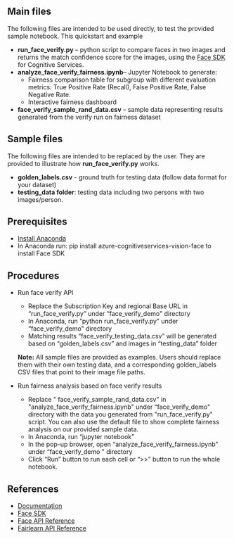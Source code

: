 ## Main files
The following files are intended to be used directly, to test the provided sample notebook. 
This quickstart and example 
* **run_face_verify.py** – python script to compare faces in two images and returns the match confidence score for the images, using the [Face SDK](https://docs.microsoft.com/en-us/python/api/azure-cognitiveservices-vision-face/?view=azure-python) for Cognitive Services.
* **analyze_face_verify_fairness.ipynb**– Jupyter Notebook to generate:
  * Fairness comparison table for subgroup with different evaluation metrics: True Positive Rate (Recall), False Positive Rate, False Negative Rate.
  * Interactive fairness dashboard
* **face_verify_sample_rand_data.csv** – sample data representing results generated from the verify run on fairness dataset

## Sample files
The following files are intended to be replaced by the user. They are provided to illustrate how **run_face_verify.py** works. 
*	**golden_labels.csv** - ground truth for testing data (follow data format for your dataset)
*	**testing_data folder**: testing data including two persons with two images/person. 

## Prerequisites
  - [Install Anaconda](https://docs.anaconda.com/anaconda/install/)
  - In Anaconda run: pip install azure-cognitiveservices-vision-face to install Face SDK
      
## Procedures 
* Run face verify API
  * Replace the Subscription Key and regional Base URL in “run_face_verify.py” under “face_verify_demo" directory
  * In Anaconda, run “python run_face_verify.py" under “face_verify_demo" directory
  * Matching results “face_verify_testing_data.csv” will be generated based on “golden_labels.csv” and images in “testing_data” folder

  **Note:** All sample files are provided as examples. Users should replace them with their own testing data, and a corresponding golden_labels CSV files that point to their image file paths. 
  
* Run fairness analysis based on face verify results
  * Replace " face_verify_sample_rand_data.csv" in "analyze_face_verify_fairness.ipynb" under “face_verify_demo" directory with the data you generated from "run_face_verify.py" script. You can also use the default file to show complete fairness analysis on our provided sample data. 
  * In Anaconda, run “jupyter notebook”
  * In the pop-up browser, open “analyze_face_verify_fairness.ipynb" under “face_verify_demo " directory
  * Click “Run” button to run each cell or “>>” button to run the whole notebook.





    
## References
  - [Documentation](https://docs.microsoft.com/en-us/azure/cognitive-services/face/)
  - [Face SDK](https://docs.microsoft.com/en-us/python/api/azure-cognitiveservices-vision-face/azure.cognitiveservices.vision.face?view=azure-python)
  - [Face API Reference](https://docs.microsoft.com/en-us/azure/cognitive-services/face/APIReference)
  - [Fairlearn API Reference](https://fairlearn.org/v0.9/api_reference/index.html)